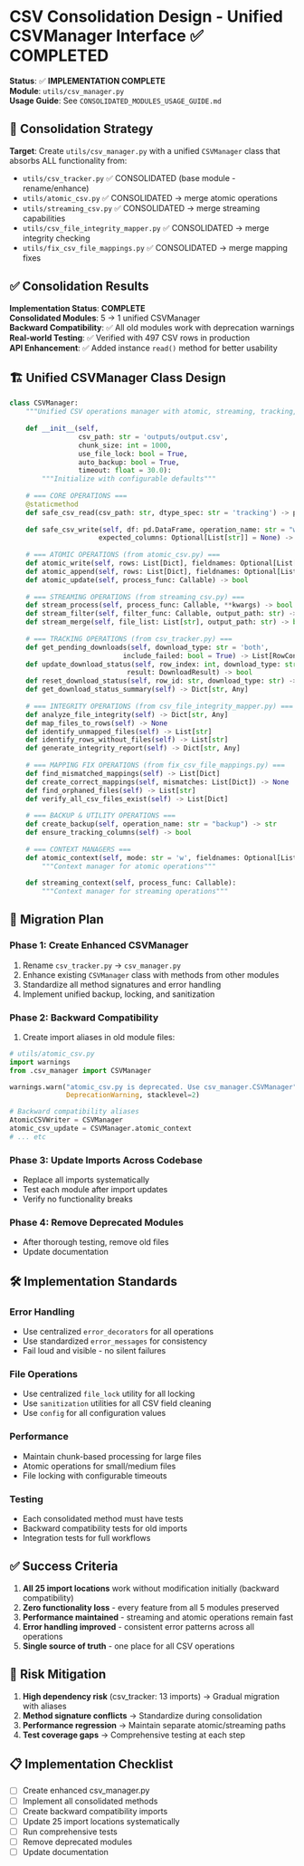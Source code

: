 # CSV Consolidation Design - Unified CSVManager Interface ✅ COMPLETED

**Status**: ✅ **IMPLEMENTATION COMPLETE**  
**Module**: `utils/csv_manager.py`  
**Usage Guide**: See `CONSOLIDATED_MODULES_USAGE_GUIDE.md`

## 🎯 Consolidation Strategy

**Target**: Create `utils/csv_manager.py` with a unified `CSVManager` class that absorbs ALL functionality from:
- `utils/csv_tracker.py` ✅ CONSOLIDATED (base module - rename/enhance)
- `utils/atomic_csv.py` ✅ CONSOLIDATED → merge atomic operations
- `utils/streaming_csv.py` ✅ CONSOLIDATED → merge streaming capabilities  
- `utils/csv_file_integrity_mapper.py` ✅ CONSOLIDATED → merge integrity checking
- `utils/fix_csv_file_mappings.py` ✅ CONSOLIDATED → merge mapping fixes

## ✅ Consolidation Results

**Implementation Status**: **COMPLETE**  
**Consolidated Modules**: 5 → 1 unified CSVManager  
**Backward Compatibility**: ✅ All old modules work with deprecation warnings  
**Real-world Testing**: ✅ Verified with 497 CSV rows in production  
**API Enhancement**: ✅ Added instance `read()` method for better usability

## 🏗️ Unified CSVManager Class Design

```python
class CSVManager:
    """Unified CSV operations manager with atomic, streaming, tracking, and integrity capabilities"""
    
    def __init__(self, 
                 csv_path: str = 'outputs/output.csv',
                 chunk_size: int = 1000, 
                 use_file_lock: bool = True, 
                 auto_backup: bool = True,
                 timeout: float = 30.0):
        """Initialize with configurable defaults"""
        
    # === CORE OPERATIONS ===
    @staticmethod
    def safe_csv_read(csv_path: str, dtype_spec: str = 'tracking') -> pd.DataFrame
    
    def safe_csv_write(self, df: pd.DataFrame, operation_name: str = "write", 
                      expected_columns: Optional[List[str]] = None) -> bool
    
    # === ATOMIC OPERATIONS (from atomic_csv.py) ===
    def atomic_write(self, rows: List[Dict], fieldnames: Optional[List[str]] = None) -> bool
    def atomic_append(self, rows: List[Dict], fieldnames: Optional[List[str]] = None) -> bool
    def atomic_update(self, process_func: Callable) -> bool
    
    # === STREAMING OPERATIONS (from streaming_csv.py) ===
    def stream_process(self, process_func: Callable, **kwargs) -> bool
    def stream_filter(self, filter_func: Callable, output_path: str) -> bool
    def stream_merge(self, file_list: List[str], output_path: str) -> bool
    
    # === TRACKING OPERATIONS (from csv_tracker.py) ===
    def get_pending_downloads(self, download_type: str = 'both', 
                            include_failed: bool = True) -> List[RowContext]
    def update_download_status(self, row_index: int, download_type: str, 
                             result: DownloadResult) -> bool
    def reset_download_status(self, row_id: str, download_type: str) -> bool
    def get_download_status_summary(self) -> Dict[str, Any]
    
    # === INTEGRITY OPERATIONS (from csv_file_integrity_mapper.py) ===
    def analyze_file_integrity(self) -> Dict[str, Any]
    def map_files_to_rows(self) -> None
    def identify_unmapped_files(self) -> List[str]
    def identify_rows_without_files(self) -> List[str]
    def generate_integrity_report(self) -> Dict[str, Any]
    
    # === MAPPING FIX OPERATIONS (from fix_csv_file_mappings.py) ===
    def find_mismatched_mappings(self) -> List[Dict]
    def create_correct_mappings(self, mismatches: List[Dict]) -> None
    def find_orphaned_files(self) -> List[str]
    def verify_all_csv_files_exist(self) -> List[Dict]
    
    # === BACKUP & UTILITY OPERATIONS ===
    def create_backup(self, operation_name: str = "backup") -> str
    def ensure_tracking_columns(self) -> bool
    
    # === CONTEXT MANAGERS ===
    def atomic_context(self, mode: str = 'w', fieldnames: Optional[List[str]] = None):
        """Context manager for atomic operations"""
        
    def streaming_context(self, process_func: Callable):
        """Context manager for streaming operations"""
```

## 🔄 Migration Plan

### Phase 1: Create Enhanced CSVManager
1. Rename `csv_tracker.py` → `csv_manager.py`
2. Enhance existing `CSVManager` class with methods from other modules
3. Standardize all method signatures and error handling
4. Implement unified backup, locking, and sanitization

### Phase 2: Backward Compatibility
1. Create import aliases in old module files:
```python
# utils/atomic_csv.py
import warnings
from .csv_manager import CSVManager

warnings.warn("atomic_csv.py is deprecated. Use csv_manager.CSVManager", 
              DeprecationWarning, stacklevel=2)

# Backward compatibility aliases
AtomicCSVWriter = CSVManager
atomic_csv_update = CSVManager.atomic_context
# ... etc
```

### Phase 3: Update Imports Across Codebase
- Replace all imports systematically
- Test each module after import updates
- Verify no functionality breaks

### Phase 4: Remove Deprecated Modules
- After thorough testing, remove old files
- Update documentation

## 🛠️ Implementation Standards

### Error Handling
- Use centralized `error_decorators` for all operations
- Use standardized `error_messages` for consistency
- Fail loud and visible - no silent failures

### File Operations
- Use centralized `file_lock` utility for all locking
- Use `sanitization` utilities for all CSV field cleaning
- Use `config` for all configuration values

### Performance
- Maintain chunk-based processing for large files
- Atomic operations for small/medium files
- File locking with configurable timeouts

### Testing
- Each consolidated method must have tests
- Backward compatibility tests for old imports
- Integration tests for full workflows

## ✅ Success Criteria

1. **All 25 import locations** work without modification initially (backward compatibility)
2. **Zero functionality loss** - every feature from all 5 modules preserved
3. **Performance maintained** - streaming and atomic operations remain fast
4. **Error handling improved** - consistent error patterns across all operations
5. **Single source of truth** - one place for all CSV operations

## 🚨 Risk Mitigation

1. **High dependency risk** (csv_tracker: 13 imports) → Gradual migration with aliases
2. **Method signature conflicts** → Standardize during consolidation
3. **Performance regression** → Maintain separate atomic/streaming paths
4. **Test coverage gaps** → Comprehensive testing at each step

## 📋 Implementation Checklist

- [ ] Create enhanced csv_manager.py
- [ ] Implement all consolidated methods
- [ ] Create backward compatibility imports
- [ ] Update 25 import locations systematically  
- [ ] Run comprehensive tests
- [ ] Remove deprecated modules
- [ ] Update documentation